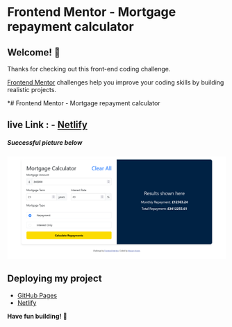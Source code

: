 # Frontend Mentor - Mortgage repayment calculator

## Welcome! 👋

Thanks for checking out this front-end coding challenge.

[Frontend Mentor](https://www.frontendmentor.io) challenges help you improve your coding skills by building realistic projects.

\*# Frontend Mentor - Mortgage repayment calculator

## live Link : - [Netlify](https://silly-brioche-fc8d60.netlify.app/)

##### Successful picture below

![Design Successful picture coding challenge](/img/Screenshot%20Frontend%20Mentor%20Mortgage%20repayment%20calculator.png)

<!-- ##### Error picture below -->

## Deploying my project

- [GitHub Pages](https://github.com/masum-hosen/Contact-form-Valid)
- [Netlify](https://silly-brioche-fc8d60.netlify.app/)

**Have fun building!** 🚀
